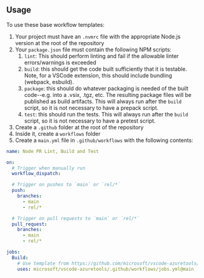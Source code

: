 ## Usage

To use these base workflow templates:
1. Your project must have an `.nvmrc` file with the appropriate Node.js version at the root of the repository
1. Your `package.json` file must contain the following NPM scripts:
    1. `lint`: This should perform linting and fail if the allowable linter errors/warnings is exceeded
    1. `build`: this should get the code built sufficiently that it is testable. Note, for a VSCode extension, this should include bundling (webpack, esbuild).
    1. `package`: this should do whatever packaging is needed of the built code--e.g. into a .vsix, .tgz, etc. The resulting package files will be published as build artifacts. This will always run after the `build` script, so it is not necessary to have a prepack script.
    1. `test`: this should run the tests. This will always run after the `build` script, so it is not necessary to have a pretest script.
1. Create a `.github` folder at the root of the repository
1. Inside it, create a `workflows` folder
1. Create a `main.yml` file in `.github/workflows` with the following contents:

```yaml
name: Node PR Lint, Build and Test

on:
  # Trigger when manually run
  workflow_dispatch:

  # Trigger on pushes to `main` or `rel/*`
  push:
    branches:
      - main
      - rel/*

  # Trigger on pull requests to `main` or `rel/*`
  pull_request:
    branches:
      - main
      - rel/*

jobs:
  Build:
    # Use template from https://github.com/microsoft/vscode-azuretools/tree/main/.github/workflows
    uses: microsoft/vscode-azuretools/.github/workflows/jobs.yml@main
```
